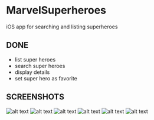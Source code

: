 # MarvelSuperheroes
iOS app for searching and listing superheroes

## DONE
- list super heroes
- search super heroes
- display details
- set super hero as favorite

## SCREENSHOTS

![alt text](https://github.com/felipedelara/MarvelSuperheroes/blob/master/Screenshots/5.png)
![alt text](https://github.com/felipedelara/MarvelSuperheroes/blob/master/Screenshots/6.png)
![alt text](https://github.com/felipedelara/MarvelSuperheroes/blob/master/Screenshots/3.png)
![alt text](https://github.com/felipedelara/MarvelSuperheroes/blob/master/Screenshots/2.png)
![alt text](https://github.com/felipedelara/MarvelSuperheroes/blob/master/Screenshots/4.png)
![alt text](https://github.com/felipedelara/MarvelSuperheroes/blob/master/Screenshots/1.png)
